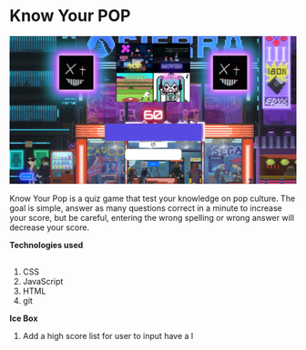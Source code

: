 # Know Your POP
![GAME!!](./assets/Game_pic_readme.PNG)

Know Your Pop is a quiz game that test your knowledge on pop culture. The goal is simple, answer as many questions correct in a minute to increase your score, but be careful, entering the wrong spelling or wrong answer will decrease your score.


**Technologies used**
##
1. CSS
2. JavaScript
3. HTML
4. git




**Ice Box**

1. Add a high score list for user to input have a l
